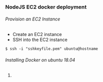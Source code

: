 ### NodeJS EC2 docker deployment

###### Provision an EC2 Instance


- Create an EC2 instance
- SSH into the EC2 instance
```
$ ssh -i "sshkeyfile.pem" ubuntu@hostname
```

###### Installing Docker on ubuntu 18.04


1. 


